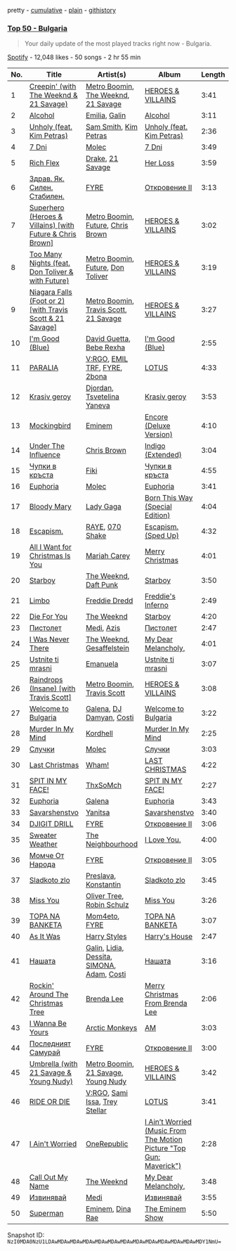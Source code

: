 pretty - [cumulative](/playlists/cumulative/37i9dQZEVXbNfM2w2mq1B8.md) - [plain](/playlists/plain/37i9dQZEVXbNfM2w2mq1B8) - [githistory](https://github.githistory.xyz/mackorone/spotify-playlist-archive/blob/main/playlists/plain/37i9dQZEVXbNfM2w2mq1B8)

### [Top 50 \- Bulgaria](https://open.spotify.com/playlist/37i9dQZEVXbNfM2w2mq1B8)

> Your daily update of the most played tracks right now \- Bulgaria.

[Spotify](https://open.spotify.com/user/spotify) - 12,048 likes - 50 songs - 2 hr 55 min

| No. | Title | Artist(s) | Album | Length |
|---|---|---|---|---|
| 1 | [Creepin' \(with The Weeknd & 21 Savage\)](https://open.spotify.com/track/2dHHgzDwk4BJdRwy9uXhTO) | [Metro Boomin](https://open.spotify.com/artist/0iEtIxbK0KxaSlF7G42ZOp), [The Weeknd](https://open.spotify.com/artist/1Xyo4u8uXC1ZmMpatF05PJ), [21 Savage](https://open.spotify.com/artist/1URnnhqYAYcrqrcwql10ft) | [HEROES & VILLAINS](https://open.spotify.com/album/7txGsnDSqVMoRl6RQ9XyZP) | 3:41 |
| 2 | [Alcohol](https://open.spotify.com/track/1Oxshg4204lRdcogzvdP4x) | [Emilia](https://open.spotify.com/artist/0j6Z5YMSqBePHbPKLQwrcU), [Galin](https://open.spotify.com/artist/5amPFw5XVlNzP7uSKBXtai) | [Alcohol](https://open.spotify.com/album/57UKx4LXqW0P7PmT9OHXw8) | 3:11 |
| 3 | [Unholy \(feat\. Kim Petras\)](https://open.spotify.com/track/3nqQXoyQOWXiESFLlDF1hG) | [Sam Smith](https://open.spotify.com/artist/2wY79sveU1sp5g7SokKOiI), [Kim Petras](https://open.spotify.com/artist/3Xt3RrJMFv5SZkCfUE8C1J) | [Unholy \(feat\. Kim Petras\)](https://open.spotify.com/album/0gX9tkL5njRax8ymWcXARi) | 2:36 |
| 4 | [7 Dni](https://open.spotify.com/track/56dILgPraSNLKcd89hxXaq) | [Molec](https://open.spotify.com/artist/7H9Le3C3Z6DHOLxZrA3lVr) | [7 Dni](https://open.spotify.com/album/0YQhcMLoLUsXyg2veNuj8H) | 3:49 |
| 5 | [Rich Flex](https://open.spotify.com/track/1bDbXMyjaUIooNwFE9wn0N) | [Drake](https://open.spotify.com/artist/3TVXtAsR1Inumwj472S9r4), [21 Savage](https://open.spotify.com/artist/1URnnhqYAYcrqrcwql10ft) | [Her Loss](https://open.spotify.com/album/5MS3MvWHJ3lOZPLiMxzOU6) | 3:59 |
| 6 | [Здрав\. Як\. Силен\. Стабилен.](https://open.spotify.com/track/63eILLgSzmw8bqq2wBYaXz) | [FYRE](https://open.spotify.com/artist/5Qp3JNCRbT2jq54o50tq4F) | [Откровение II](https://open.spotify.com/album/5KXjugKQniEoqMFcI0Rb4r) | 3:13 |
| 7 | [Superhero \(Heroes & Villains\) \[with Future & Chris Brown\]](https://open.spotify.com/track/0vjeOZ3Ft5jvAi9SBFJm1j) | [Metro Boomin](https://open.spotify.com/artist/0iEtIxbK0KxaSlF7G42ZOp), [Future](https://open.spotify.com/artist/1RyvyyTE3xzB2ZywiAwp0i), [Chris Brown](https://open.spotify.com/artist/7bXgB6jMjp9ATFy66eO08Z) | [HEROES & VILLAINS](https://open.spotify.com/album/7txGsnDSqVMoRl6RQ9XyZP) | 3:02 |
| 8 | [Too Many Nights \(feat\. Don Toliver & with Future\)](https://open.spotify.com/track/2Hh3ETdQKrmSI3QS0hme7g) | [Metro Boomin](https://open.spotify.com/artist/0iEtIxbK0KxaSlF7G42ZOp), [Future](https://open.spotify.com/artist/1RyvyyTE3xzB2ZywiAwp0i), [Don Toliver](https://open.spotify.com/artist/4Gso3d4CscCijv0lmajZWs) | [HEROES & VILLAINS](https://open.spotify.com/album/7txGsnDSqVMoRl6RQ9XyZP) | 3:19 |
| 9 | [Niagara Falls \(Foot or 2\) \[with Travis Scott & 21 Savage\]](https://open.spotify.com/track/4WuOWVnAqvEQxgSRrspBgt) | [Metro Boomin](https://open.spotify.com/artist/0iEtIxbK0KxaSlF7G42ZOp), [Travis Scott](https://open.spotify.com/artist/0Y5tJX1MQlPlqiwlOH1tJY), [21 Savage](https://open.spotify.com/artist/1URnnhqYAYcrqrcwql10ft) | [HEROES & VILLAINS](https://open.spotify.com/album/7txGsnDSqVMoRl6RQ9XyZP) | 3:27 |
| 10 | [I'm Good \(Blue\)](https://open.spotify.com/track/4uUG5RXrOk84mYEfFvj3cK) | [David Guetta](https://open.spotify.com/artist/1Cs0zKBU1kc0i8ypK3B9ai), [Bebe Rexha](https://open.spotify.com/artist/64M6ah0SkkRsnPGtGiRAbb) | [I'm Good \(Blue\)](https://open.spotify.com/album/7M842DMhYVALrXsw3ty7B3) | 2:55 |
| 11 | [PARALIA](https://open.spotify.com/track/5qX0V96jKJ6zC8UImlXKmO) | [V:RGO](https://open.spotify.com/artist/556XyBuO17TCo0Bviw5nCW), [EMIL TRF](https://open.spotify.com/artist/3zM12oJgWeFu7k2kl9I3UB), [FYRE](https://open.spotify.com/artist/5Qp3JNCRbT2jq54o50tq4F), [2bona](https://open.spotify.com/artist/3gsp4PXZKqOqaOK166AdMh) | [LOTUS](https://open.spotify.com/album/4hiU1Gvf57Iq6pVcQ0qRI8) | 4:33 |
| 12 | [Krasiv geroy](https://open.spotify.com/track/6UyMkM4523bYKwHIIrfuJu) | [Djordan](https://open.spotify.com/artist/4vczAVLBVJzhMndKRCsQls), [Tsvetelina Yaneva](https://open.spotify.com/artist/4AZihrM3P96d5mA9kvsxxH) | [Krasiv geroy](https://open.spotify.com/album/4cFfpJg1tx82Z7A7dlJ97v) | 3:53 |
| 13 | [Mockingbird](https://open.spotify.com/track/561jH07mF1jHuk7KlaeF0s) | [Eminem](https://open.spotify.com/artist/7dGJo4pcD2V6oG8kP0tJRR) | [Encore \(Deluxe Version\)](https://open.spotify.com/album/1kTlYbs28MXw7hwO0NLYif) | 4:10 |
| 14 | [Under The Influence](https://open.spotify.com/track/5IgjP7X4th6nMNDh4akUHb) | [Chris Brown](https://open.spotify.com/artist/7bXgB6jMjp9ATFy66eO08Z) | [Indigo \(Extended\)](https://open.spotify.com/album/3okhA6w5uau6ZNhnVpwVww) | 3:04 |
| 15 | [Чупки в кръста](https://open.spotify.com/track/3FkA5BCzxB4SeQ7fSzUmJE) | [Fiki](https://open.spotify.com/artist/7JLPN5CklYCRotAvFGw4Q1) | [Чупки в кръста](https://open.spotify.com/album/4S8oWdBdBhTZvSCkTD1d94) | 4:55 |
| 16 | [Euphoria](https://open.spotify.com/track/6kN80cMcK1Gu1rJ82Xr6vt) | [Molec](https://open.spotify.com/artist/7H9Le3C3Z6DHOLxZrA3lVr) | [Euphoria](https://open.spotify.com/album/6GNZ5EkrLzHFhKw8R5pzOE) | 3:41 |
| 17 | [Bloody Mary](https://open.spotify.com/track/11BKm0j4eYoCPPpCONAVwA) | [Lady Gaga](https://open.spotify.com/artist/1HY2Jd0NmPuamShAr6KMms) | [Born This Way \(Special Edition\)](https://open.spotify.com/album/5maeycU97NHBgwRr2h2A4O) | 4:04 |
| 18 | [Escapism.](https://open.spotify.com/track/5WxVXxCMRnvxUKFq40ELwq) | [RAYE](https://open.spotify.com/artist/5KKpBU5eC2tJDzf0wmlRp2), [070 Shake](https://open.spotify.com/artist/12Zk1DFhCbHY6v3xep2ZjI) | [Escapism\. \(Sped Up\)](https://open.spotify.com/album/1bdKI997loh6G68NED2cwX) | 4:32 |
| 19 | [All I Want for Christmas Is You](https://open.spotify.com/track/0bYg9bo50gSsH3LtXe2SQn) | [Mariah Carey](https://open.spotify.com/artist/4iHNK0tOyZPYnBU7nGAgpQ) | [Merry Christmas](https://open.spotify.com/album/61ulfFSmmxMhc2wCdmdMkN) | 4:01 |
| 20 | [Starboy](https://open.spotify.com/track/7MXVkk9YMctZqd1Srtv4MB) | [The Weeknd](https://open.spotify.com/artist/1Xyo4u8uXC1ZmMpatF05PJ), [Daft Punk](https://open.spotify.com/artist/4tZwfgrHOc3mvqYlEYSvVi) | [Starboy](https://open.spotify.com/album/2ODvWsOgouMbaA5xf0RkJe) | 3:50 |
| 21 | [Limbo](https://open.spotify.com/track/37F7E7BKEw2E4O2L7u0IEp) | [Freddie Dredd](https://open.spotify.com/artist/0dlDsD7y6ccmDm8tuWCU6F) | [Freddie's Inferno](https://open.spotify.com/album/2ll6KONxe4F87GJku1ZZrl) | 2:49 |
| 22 | [Die For You](https://open.spotify.com/track/2LBqCSwhJGcFQeTHMVGwy3) | [The Weeknd](https://open.spotify.com/artist/1Xyo4u8uXC1ZmMpatF05PJ) | [Starboy](https://open.spotify.com/album/4AdZV63ycxFLF6Hcol0QnB) | 4:20 |
| 23 | [Пистолет](https://open.spotify.com/track/3bEbRxixvEVlEVIgvepXcg) | [Medi](https://open.spotify.com/artist/6sEfX6ntbBxeWBLggUMyyq), [Azis](https://open.spotify.com/artist/1vAwQYTE1k5MBhNsvqphp1) | [Пистолет](https://open.spotify.com/album/4d2IGg5C8bhKmfcx3vZboq) | 2:47 |
| 24 | [I Was Never There](https://open.spotify.com/track/1cKHdTo9u0ZymJdPGSh6nq) | [The Weeknd](https://open.spotify.com/artist/1Xyo4u8uXC1ZmMpatF05PJ), [Gesaffelstein](https://open.spotify.com/artist/3hteYQFiMFbJY7wS0xDymP) | [My Dear Melancholy,](https://open.spotify.com/album/4qZBW3f2Q8y0k1A84d4iAO) | 4:01 |
| 25 | [Ustnite ti mrasni](https://open.spotify.com/track/2z0cwGTvP2Dqx5p2Ia0c9U) | [Emanuela](https://open.spotify.com/artist/1lxHE7dVKOVaIjGOIu8svG) | [Ustnite ti mrasni](https://open.spotify.com/album/0YaFAOACGiIuKix5Kwc8fP) | 3:07 |
| 26 | [Raindrops \(Insane\) \[with Travis Scott\]](https://open.spotify.com/track/1pacwLXyRO47ka0v6LTIiY) | [Metro Boomin](https://open.spotify.com/artist/0iEtIxbK0KxaSlF7G42ZOp), [Travis Scott](https://open.spotify.com/artist/0Y5tJX1MQlPlqiwlOH1tJY) | [HEROES & VILLAINS](https://open.spotify.com/album/7txGsnDSqVMoRl6RQ9XyZP) | 3:08 |
| 27 | [Welcome to Bulgaria](https://open.spotify.com/track/04zqsdXIs6fCpvKgl0AYY7) | [Galena](https://open.spotify.com/artist/5M7RMcbgYy45XzC51HU355), [DJ Damyan](https://open.spotify.com/artist/39mjWoyHE5RMghSx70h7pI), [Costi](https://open.spotify.com/artist/5nlhxXs2Lgr8nH98jC26pw) | [Welcome to Bulgaria](https://open.spotify.com/album/2TPo2ncfb5dOKAgS09D1yC) | 3:22 |
| 28 | [Murder In My Mind](https://open.spotify.com/track/6qyS9qBy0mEk3qYaH8mPss) | [Kordhell](https://open.spotify.com/artist/2W6WP4pHQTFlbr2z9S4n54) | [Murder In My Mind](https://open.spotify.com/album/68GI09qAs2XLJmA3hj5K7y) | 2:25 |
| 29 | [Случки](https://open.spotify.com/track/5yXmtupoVp0GSM1ENKciOX) | [Molec](https://open.spotify.com/artist/7H9Le3C3Z6DHOLxZrA3lVr) | [Случки](https://open.spotify.com/album/7DHZdQmonqXkeA5Hb1dBtC) | 3:03 |
| 30 | [Last Christmas](https://open.spotify.com/track/2FRnf9qhLbvw8fu4IBXx78) | [Wham!](https://open.spotify.com/artist/5lpH0xAS4fVfLkACg9DAuM) | [LAST CHRISTMAS](https://open.spotify.com/album/6egzU9NKfora01qaNbvwfZ) | 4:22 |
| 31 | [SPIT IN MY FACE!](https://open.spotify.com/track/7yBEKiv1LmO7GM4rOejhcW) | [ThxSoMch](https://open.spotify.com/artist/4MvZhE1iuzttcoyepkpfdF) | [SPIT IN MY FACE!](https://open.spotify.com/album/6UkTDMdhFiG9T1P7HCdc7o) | 2:27 |
| 32 | [Euphoria](https://open.spotify.com/track/4sO11a54gXayms6GDyqKep) | [Galena](https://open.spotify.com/artist/5M7RMcbgYy45XzC51HU355) | [Euphoria](https://open.spotify.com/album/6Auc4VblNN0M9jD0dsbfnz) | 3:43 |
| 33 | [Savarshenstvo](https://open.spotify.com/track/5yjBmDMzL4VjPVj4RRp2WD) | [Yanitsa](https://open.spotify.com/artist/3a4iT4FdFp6x0IqVTl47vR) | [Savarshenstvo](https://open.spotify.com/album/5PRtmyWukKCpVLdTdYiHwg) | 3:40 |
| 34 | [DJIGIT DRILL](https://open.spotify.com/track/2AhOnoEsRyadG2PQKZlL7T) | [FYRE](https://open.spotify.com/artist/5Qp3JNCRbT2jq54o50tq4F) | [Откровение II](https://open.spotify.com/album/5KXjugKQniEoqMFcI0Rb4r) | 3:06 |
| 35 | [Sweater Weather](https://open.spotify.com/track/2QjOHCTQ1Jl3zawyYOpxh6) | [The Neighbourhood](https://open.spotify.com/artist/77SW9BnxLY8rJ0RciFqkHh) | [I Love You.](https://open.spotify.com/album/4xkM0BwLM9H2IUcbYzpcBI) | 4:00 |
| 36 | [Момче От Народа](https://open.spotify.com/track/4EzfqqBm0xS7LHKi7aTw7f) | [FYRE](https://open.spotify.com/artist/5Qp3JNCRbT2jq54o50tq4F) | [Откровение II](https://open.spotify.com/album/5KXjugKQniEoqMFcI0Rb4r) | 3:05 |
| 37 | [Sladkoto zlo](https://open.spotify.com/track/16rryuFZpdvWzKllkUw0ri) | [Preslava](https://open.spotify.com/artist/2Dj0euYPa8eiI6Ee5VLBwg), [Konstantin](https://open.spotify.com/artist/09dmaVobfJspAF2KEumlH8) | [Sladkoto zlo](https://open.spotify.com/album/7v1bD7rUtU56j72aXNhJHp) | 3:45 |
| 38 | [Miss You](https://open.spotify.com/track/73vIOb4Q7YN6HeJTbscRx5) | [Oliver Tree](https://open.spotify.com/artist/6TLwD7HPWuiOzvXEa3oCNe), [Robin Schulz](https://open.spotify.com/artist/3t5xRXzsuZmMDkQzgOX35S) | [Miss You](https://open.spotify.com/album/32G4vFNwLJQjpzkOoGEUUo) | 3:26 |
| 39 | [TOPA NA BANKETA](https://open.spotify.com/track/4AOUyrWRXMuSRG3eTWxizo) | [Mom4eto](https://open.spotify.com/artist/5f1C9EB4G4MrxxmWmZP5Wo), [FYRE](https://open.spotify.com/artist/5Qp3JNCRbT2jq54o50tq4F) | [TOPA NA BANKETA](https://open.spotify.com/album/0irqqijZ3i0mxQnrhOcJR3) | 3:07 |
| 40 | [As It Was](https://open.spotify.com/track/4Dvkj6JhhA12EX05fT7y2e) | [Harry Styles](https://open.spotify.com/artist/6KImCVD70vtIoJWnq6nGn3) | [Harry's House](https://open.spotify.com/album/5r36AJ6VOJtp00oxSkBZ5h) | 2:47 |
| 41 | [Нашата](https://open.spotify.com/track/1fTNb11PK6Ode6hx4bC8pl) | [Galin](https://open.spotify.com/artist/5amPFw5XVlNzP7uSKBXtai), [Lidia](https://open.spotify.com/artist/4FTXvsvz433gZR67rhxFfN), [Dessita](https://open.spotify.com/artist/1WOWylyMYTYIkDJmKLeSpQ), [SIMONA](https://open.spotify.com/artist/6NtH0d4qlaU5FakRdrdNwq), [Adam](https://open.spotify.com/artist/4OxMKohjemdbOjJHVGoudN), [Costi](https://open.spotify.com/artist/5nlhxXs2Lgr8nH98jC26pw) | [Нашата](https://open.spotify.com/album/4Wbs7T5xkCSeCv7tgugC4C) | 3:16 |
| 42 | [Rockin' Around The Christmas Tree](https://open.spotify.com/track/2EjXfH91m7f8HiJN1yQg97) | [Brenda Lee](https://open.spotify.com/artist/4cPHsZM98sKzmV26wlwD2W) | [Merry Christmas From Brenda Lee](https://open.spotify.com/album/34wa3zf2prXFMk47t9zHFG) | 2:06 |
| 43 | [I Wanna Be Yours](https://open.spotify.com/track/5XeFesFbtLpXzIVDNQP22n) | [Arctic Monkeys](https://open.spotify.com/artist/7Ln80lUS6He07XvHI8qqHH) | [AM](https://open.spotify.com/album/78bpIziExqiI9qztvNFlQu) | 3:03 |
| 44 | [Последният Самурай](https://open.spotify.com/track/38varwSQOSJt5WK1C9hbEF) | [FYRE](https://open.spotify.com/artist/5Qp3JNCRbT2jq54o50tq4F) | [Откровение II](https://open.spotify.com/album/5KXjugKQniEoqMFcI0Rb4r) | 3:00 |
| 45 | [Umbrella \(with 21 Savage & Young Nudy\)](https://open.spotify.com/track/2Yt4SXIgmoaPZHGdRafp4P) | [Metro Boomin](https://open.spotify.com/artist/0iEtIxbK0KxaSlF7G42ZOp), [21 Savage](https://open.spotify.com/artist/1URnnhqYAYcrqrcwql10ft), [Young Nudy](https://open.spotify.com/artist/5yPzzu25VzEk8qrGTLIrE1) | [HEROES & VILLAINS](https://open.spotify.com/album/7txGsnDSqVMoRl6RQ9XyZP) | 3:42 |
| 46 | [RIDE OR DIE](https://open.spotify.com/track/6eOG7lOgVEWKqhWFRL2O4j) | [V:RGO](https://open.spotify.com/artist/556XyBuO17TCo0Bviw5nCW), [Sami Issa](https://open.spotify.com/artist/5vXVNYupFQsbMXpvrKULW6), [Trey Stellar](https://open.spotify.com/artist/2TjPLkHf9GHzZr5P8vqtEN) | [LOTUS](https://open.spotify.com/album/4hiU1Gvf57Iq6pVcQ0qRI8) | 3:41 |
| 47 | [I Ain't Worried](https://open.spotify.com/track/4h9wh7iOZ0GGn8QVp4RAOB) | [OneRepublic](https://open.spotify.com/artist/5Pwc4xIPtQLFEnJriah9YJ) | [I Ain’t Worried \(Music From The Motion Picture "Top Gun: Maverick"\)](https://open.spotify.com/album/04PEOM6kIEeq9lRp1asNP2) | 2:28 |
| 48 | [Call Out My Name](https://open.spotify.com/track/09mEdoA6zrmBPgTEN5qXmN) | [The Weeknd](https://open.spotify.com/artist/1Xyo4u8uXC1ZmMpatF05PJ) | [My Dear Melancholy,](https://open.spotify.com/album/4qZBW3f2Q8y0k1A84d4iAO) | 3:48 |
| 49 | [Извинявай](https://open.spotify.com/track/7oM90DTfJTMtSB3DEJq42p) | [Medi](https://open.spotify.com/artist/6sEfX6ntbBxeWBLggUMyyq) | [Извинявай](https://open.spotify.com/album/3zYtY8ABs89W4xI6fp6wme) | 3:55 |
| 50 | [Superman](https://open.spotify.com/track/4woTEX1wYOTGDqNXuavlRC) | [Eminem](https://open.spotify.com/artist/7dGJo4pcD2V6oG8kP0tJRR), [Dina Rae](https://open.spotify.com/artist/5jNmxPYz8QE5rYp4GDil8t) | [The Eminem Show](https://open.spotify.com/album/2cWBwpqMsDJC1ZUwz813lo) | 5:50 |

Snapshot ID: `NzI0MDA0NzU1LDAwMDAwMDAwMDAwMDAwMDAwMDAwMDAwMDAwMDAwMDAwMDAwMDY1NmU=`
